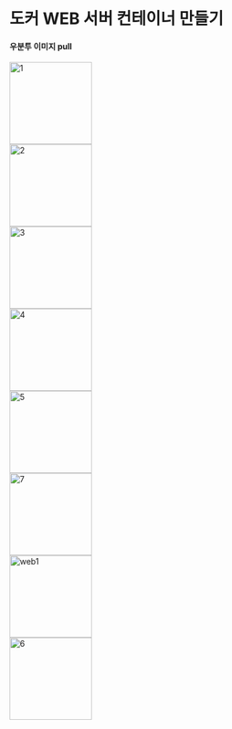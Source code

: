# 도커 WEB 서버 컨테이너 만들기
#### 우분투 이미지 pull ####
<img width="auto" height="144" alt="1" src="https://github.com/user-attachments/assets/6517dc6c-dd72-4e0e-89f8-aff856c370e0" /><br>
<img width="auto" height="144" alt="2" src="https://github.com/user-attachments/assets/48a340d3-d986-4a00-b239-4db3c0df6e47" /><br>
<img width="auto" height="144" alt="3" src="https://github.com/user-attachments/assets/0ead590d-ff91-4eae-8d2d-b772cddba46d" /><br>
<img width="auto" height="144" alt="4" src="https://github.com/user-attachments/assets/577a3042-cfc6-4719-ae12-ccb8b88ce1f6" /><br>
<img width="auto" height="144" alt="5" src="https://github.com/user-attachments/assets/5952249a-b2c7-4e8e-bb8e-860ab228bf54" /><br>
<img width="auto" height="144" alt="7" src="https://github.com/user-attachments/assets/5613b30e-e91d-4176-a61c-cced39d233bf" /><br>
<img width="auto" height="144" alt="web1" src="https://github.com/user-attachments/assets/5bacfd14-766d-4876-ae54-10e411461619" /><br>
<img width="auto" height="144" alt="6" src="https://github.com/user-attachments/assets/11979cb6-4ed9-4c97-b127-27cc639b4eca" /><br>



